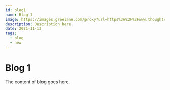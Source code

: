 ```yaml
---
id: blog1
name: Blog 1
image: https://images.greelane.com/proxy?url=https%3A%2F%2Fwww.thoughtco.com%2Fthmb%2FSOQV0Q-OLy490Lf_RETbguDXj5g%3D%2F2121x1414%2Ffilters%3Afill%28auto%2C1%29%2Fhow-to-start-a-blog-for-free-4687144-1-ab38a1b4fb5d4ed3bb58026b5dd49d54.jpg&width=750
description: Description here
date: 2021-11-13
tags:
  - blog
  - new
---
```


# Blog 1

The content of blog goes here.
